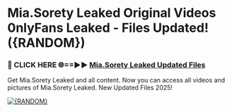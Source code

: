 # Mia.Sorety Leaked Original Videos 0nlyFans Leaked - Files Updated! ({RANDOM})

<h3>🔴 CLICK HERE 🌐==►► <a href="https://betterlinks.top/A2PfLJ" rel="nofollow">Mia.Sorety Leaked Updated Files</a></h3>

Get Mia.Sorety Leaked and all content. Now you can access all videos and pictures of Mia.Sorety Leaked. New Updated Files 2025!

[![{RANDOM}](https://i.imgur.com/ppqm5kG.gif)](https://betterlinks.top/A2PfLJ)